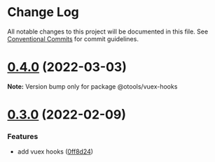 # Change Log

All notable changes to this project will be documented in this file.
See [Conventional Commits](https://conventionalcommits.org) for commit guidelines.

# [0.4.0](https://github.com/owenvip/outils/compare/v0.3.0...v0.4.0) (2022-03-03)

**Note:** Version bump only for package @otools/vuex-hooks





# [0.3.0](https://github.com/owenvip/outils/compare/v0.2.0...v0.3.0) (2022-02-09)


### Features

* add vuex hooks ([0ff8d24](https://github.com/owenvip/outils/commit/0ff8d247a606d491f58c383026bc37d5d0180daf))
